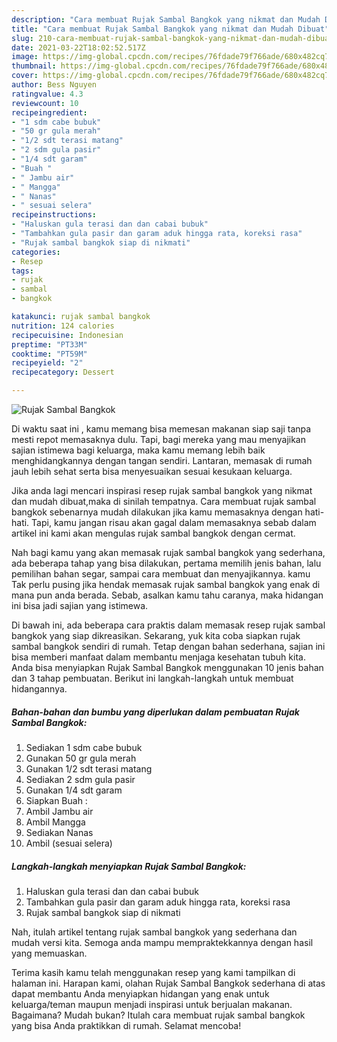 ```yaml
---
description: "Cara membuat Rujak Sambal Bangkok yang nikmat dan Mudah Dibuat"
title: "Cara membuat Rujak Sambal Bangkok yang nikmat dan Mudah Dibuat"
slug: 210-cara-membuat-rujak-sambal-bangkok-yang-nikmat-dan-mudah-dibuat
date: 2021-03-22T18:02:52.517Z
image: https://img-global.cpcdn.com/recipes/76fdade79f766ade/680x482cq70/rujak-sambal-bangkok-foto-resep-utama.jpg
thumbnail: https://img-global.cpcdn.com/recipes/76fdade79f766ade/680x482cq70/rujak-sambal-bangkok-foto-resep-utama.jpg
cover: https://img-global.cpcdn.com/recipes/76fdade79f766ade/680x482cq70/rujak-sambal-bangkok-foto-resep-utama.jpg
author: Bess Nguyen
ratingvalue: 4.3
reviewcount: 10
recipeingredient:
- "1 sdm cabe bubuk"
- "50 gr gula merah"
- "1/2 sdt terasi matang"
- "2 sdm gula pasir"
- "1/4 sdt garam"
- "Buah "
- " Jambu air"
- " Mangga"
- " Nanas"
- " sesuai selera"
recipeinstructions:
- "Haluskan gula terasi dan dan cabai bubuk"
- "Tambahkan gula pasir dan garam aduk hingga rata, koreksi rasa"
- "Rujak sambal bangkok siap di nikmati"
categories:
- Resep
tags:
- rujak
- sambal
- bangkok

katakunci: rujak sambal bangkok 
nutrition: 124 calories
recipecuisine: Indonesian
preptime: "PT33M"
cooktime: "PT59M"
recipeyield: "2"
recipecategory: Dessert

---
```



![Rujak Sambal Bangkok](https://img-global.cpcdn.com/recipes/76fdade79f766ade/680x482cq70/rujak-sambal-bangkok-foto-resep-utama.jpg)

Di waktu  saat ini , kamu memang bisa memesan makanan siap saji tanpa mesti repot memasaknya dulu. Tapi, bagi mereka yang mau menyajikan sajian istimewa bagi keluarga, maka kamu memang lebih baik menghidangkannya dengan tangan sendiri. Lantaran, memasak di rumah jauh lebih sehat serta bisa menyesuaikan sesuai kesukaan keluarga.

Jika anda lagi mencari inspirasi resep rujak sambal bangkok yang nikmat dan mudah dibuat,maka di sinilah tempatnya. Cara membuat rujak sambal bangkok  sebenarnya mudah dilakukan jika kamu memasaknya dengan hati-hati. Tapi, kamu jangan risau akan gagal dalam memasaknya 
sebab dalam artikel ini kami akan mengulas rujak sambal bangkok dengan cermat.  



Nah bagi kamu yang akan memasak rujak sambal bangkok yang sederhana, ada beberapa tahap yang bisa dilakukan, pertama memilih jenis bahan, lalu pemilihan bahan segar, sampai cara membuat dan menyajikannya. kamu Tak perlu pusing jika hendak memasak rujak sambal bangkok yang enak di mana pun anda berada. Sebab, asalkan kamu  tahu caranya, maka hidangan ini bisa jadi sajian yang istimewa.

Di bawah ini, ada beberapa cara praktis  dalam memasak resep rujak sambal bangkok yang siap dikreasikan. Sekarang, yuk kita coba siapkan rujak sambal bangkok sendiri di rumah. Tetap dengan bahan sederhana, sajian ini bisa memberi manfaat dalam membantu menjaga kesehatan tubuh kita. Anda bisa menyiapkan Rujak Sambal Bangkok menggunakan 10 jenis bahan dan 3 tahap pembuatan. Berikut ini langkah-langkah untuk membuat hidangannya.

<!--inarticleads1-->

##### Bahan-bahan dan bumbu yang diperlukan dalam pembuatan Rujak Sambal Bangkok:

1. Sediakan 1 sdm cabe bubuk
1. Gunakan 50 gr gula merah
1. Gunakan 1/2 sdt terasi matang
1. Sediakan 2 sdm gula pasir
1. Gunakan 1/4 sdt garam
1. Siapkan Buah :
1. Ambil  Jambu air
1. Ambil  Mangga
1. Sediakan  Nanas
1. Ambil  (sesuai selera)




<!--inarticleads2-->

##### Langkah-langkah menyiapkan Rujak Sambal Bangkok:

1. Haluskan gula terasi dan dan cabai bubuk
1. Tambahkan gula pasir dan garam aduk hingga rata, koreksi rasa
1. Rujak sambal bangkok siap di nikmati




Nah, itulah artikel tentang  rujak sambal bangkok  yang sederhana dan mudah versi kita. Semoga anda mampu mempraktekkannya dengan hasil yang memuaskan. 

Terima kasih kamu telah menggunakan resep yang kami tampilkan di halaman ini. Harapan kami, olahan  Rujak Sambal Bangkok sederhana di atas dapat membantu Anda menyiapkan hidangan yang enak untuk keluarga/teman maupun menjadi inspirasi untuk berjualan makanan. Bagaimana? Mudah bukan? Itulah cara membuat rujak sambal bangkok yang bisa Anda praktikkan di rumah. Selamat mencoba!

